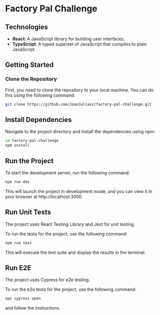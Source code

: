 # Factory Pal Challenge

## Technologies

- **React**: A JavaScript library for building user interfaces.
- **TypeScript**: A typed superset of JavaScript that compiles to plain JavaScript.

## Getting Started

### Clone the Repository

First, you need to clone the repository to your local machine. You can do this using the following command:

```bash
git clone https://github.com/JoaoJuliasz/factory-pal-challenge.git
```

## Install Dependencies

Navigate to the project directory and install the dependencies using npm:

```bash
cd factory-pal-challenge
npm install
```
## Run the Project

To start the development server, run the following command:

```bash
npm run dev
```

This will launch the project in development mode, and you can view it in your browser at http://localhost:3000.

## Run Unit Tests

The project uses React Testing Library and Jest for unit testing.

To run the tests for the project, use the following command:

```bash
npm run test
```

This will execute the test suite and display the results in the terminal.

## Run E2E

The project uses Cypress for e2e testing.

To run the e2e tests for the project, use the following command:

```bash
npx cypress open
```

and follow the instructions.